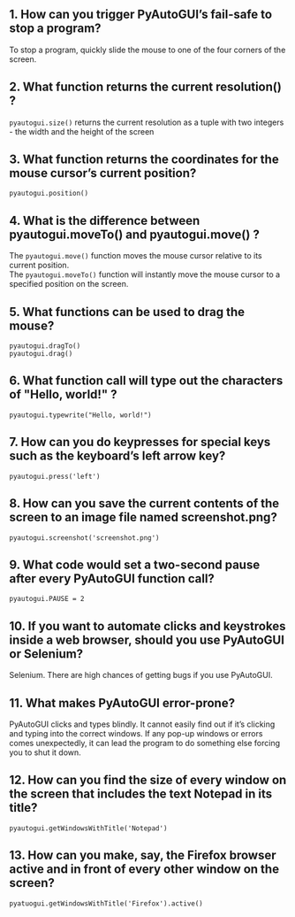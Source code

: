 ## 1. How can you trigger PyAutoGUI’s fail-safe to stop a program?

To stop a program, quickly slide the mouse to one of the four corners of the screen.

## 2. What function returns the current resolution() ?

`pyautogui.size()` returns the current resolution as a tuple with two integers - the width and the height of the screen

## 3. What function returns the coordinates for the mouse cursor’s current position?

`pyautogui.position()`

## 4. What is the difference between pyautogui.moveTo() and pyautogui.move() ?

The `pyautogui.move()` function moves the mouse cursor relative to its current position.<br />
The `pyautogui.moveTo()` function will instantly move the mouse cursor to a specified position on the screen.

## 5. What functions can be used to drag the mouse?

```
pyautogui.dragTo()
pyautogui.drag()
```

## 6. What function call will type out the characters of "Hello, world!" ?

`pyautogui.typewrite("Hello, world!")`

## 7. How can you do keypresses for special keys such as the keyboard’s left arrow key?

`pyautogui.press('left')`

## 8. How can you save the current contents of the screen to an image file named screenshot.png?

`pyautogui.screenshot('screenshot.png')`

## 9. What code would set a two-second pause after every PyAutoGUI function call?

`pyautogui.PAUSE = 2`

## 10. If you want to automate clicks and keystrokes inside a web browser, should you use PyAutoGUI or Selenium?

Selenium. There are high chances of getting bugs if you use PyAutoGUI.

## 11. What makes PyAutoGUI error-prone?

PyAutoGUI clicks and types blindly. It cannot easily find out if it’s clicking and typing into the correct windows. If any pop-up windows or errors comes unexpectedly, it can lead the program to do something else forcing you to shut it down.

## 12. How can you find the size of every window on the screen that includes the text Notepad in its title?

`pyautogui.getWindowsWithTitle('Notepad')`

## 13. How can you make, say, the Firefox browser active and in front of every other window on the screen?

`pyatuogui.getWindowsWithTitle('Firefox').active()`

